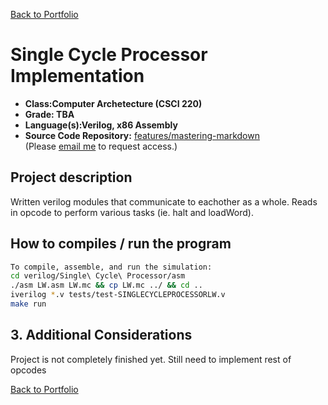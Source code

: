 [Back to Portfolio](./)

Single Cycle Processor Implementation
===============

-   **Class:Computer Archetecture (CSCI 220)** 
-   **Grade: TBA**
-   **Language(s):Verilog, x86 Assembly**
-   **Source Code Repository:** [features/mastering-markdown](https://github.com/brian2524/csci-330-spring-2020)  
    (Please [email me](mailto:BTHinkle@csustudent.net?subject=GitHub%20Access) to request access.)

## Project description

Written verilog modules that communicate to eachother as a whole. Reads in opcode to perform various tasks (ie. halt and loadWord).

## How to compiles / run the program
```bash
To compile, assemble, and run the simulation:
cd verilog/Single\ Cycle\ Processor/asm
./asm LW.asm LW.mc && cp LW.mc ../ && cd ..
iverilog *.v tests/test-SINGLECYCLEPROCESSORLW.v
make run
```
## 3. Additional Considerations

Project is not completely finished yet. Still need to implement rest of opcodes

[Back to Portfolio](./)
